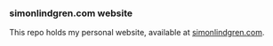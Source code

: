 ### simonlindgren.com website

This repo holds my personal website, available at [simonlindgren.com](https://simonlindgren.com).
